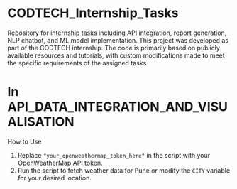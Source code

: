 # CODTECH_Internship_Tasks
 Repository for internship tasks including API integration, report generation, NLP chatbot, and ML model implementation.
This project was developed as part of the CODTECH internship. The code is primarily based on publicly available resources and tutorials, with custom modifications made to meet the specific requirements of the assigned tasks.

# In API_DATA_INTEGRATION_AND_VISUALISATION
How to Use
1. Replace `"your_openweathermap_token_here"` in the script with your OpenWeatherMap API token.
2. Run the script to fetch weather data for Pune or modify the `CITY` variable for your desired location.

